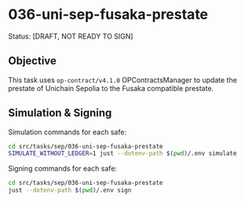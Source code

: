 # 036-uni-sep-fusaka-prestate

Status: [DRAFT, NOT READY TO SIGN]

## Objective

This task uses `op-contract/v4.1.0` OPContractsManager to update the prestate of Unichain Sepolia to the Fusaka compatible prestate.

## Simulation & Signing

Simulation commands for each safe:
```bash
cd src/tasks/sep/036-uni-sep-fusaka-prestate
SIMULATE_WITHOUT_LEDGER=1 just --dotenv-path $(pwd)/.env simulate
```

Signing commands for each safe:
```bash
cd src/tasks/sep/036-uni-sep-fusaka-prestate
just --dotenv-path $(pwd)/.env sign
```
